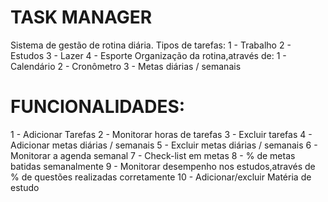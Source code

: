 # TASK MANAGER

Sistema de gestão de rotina diária.
Tipos de tarefas:
1 - Trabalho
2 - Estudos
3 - Lazer
4 - Esporte
Organização da rotina,através de:
1 - Calendário
2 - Cronômetro
3 - Metas diárias / semanais

# FUNCIONALIDADES:
1 - Adicionar Tarefas
2 - Monitorar horas de tarefas
3 - Excluir tarefas
4 - Adicionar metas diárias / semanais
5 - Excluir metas diárias / semanais
6 - Monitorar a agenda semanal
7 - Check-list em metas
8 - % de metas batidas semanalmente
9 - Monitorar desempenho nos estudos,através de % de questões realizadas corretamente
10 - Adicionar/excluir Matéria de estudo

